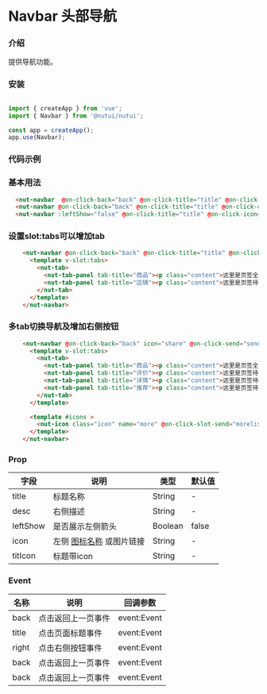 # Navbar 头部导航

### 介绍 


提供导航功能。

### 安装

```javascript

import { createApp } from 'vue';
import { Navbar } from '@nutui/nutui';

const app = createApp();
app.use(Navbar);

```

### 代码示例

### 基本用法

```html
  <nut-navbar  @on-click-back="back" @on-click-title="title" @on-click-send="send" title="订单详情" icon="share"></nut-navbar>
  <nut-navbar @on-click-back="back" @on-click-title="title" @on-click-clear="clear"  title="浏览记录" desc="清空"></nut-navbar>
  <nut-navbar :leftShow="false" @on-click-title="title" @on-click-icon="icon" @on-click-clear="edit"  @on-click-send="more" title="购物车" titIcon="locationg3" desc="编辑" icon="more"></nut-navbar>

```

### 设置slot:tabs可以增加tab

```html
    <nut-navbar @on-click-back="back" @on-click-title="title" @on-click-clear="edit" @on-click-send="list" desc="编辑" icon="horizontal">
      <template v-slot:tabs>
        <nut-tab>
          <nut-tab-panel tab-title="商品"><p class="content">这里是页签全部内容</p></nut-tab-panel>
          <nut-tab-panel tab-title="店铺"><p class="content">这里是页签待付款内容</p></nut-tab-panel>
        </nut-tab>
      </template>
    </nut-navbar>
```

### 多tab切换导航及增加右侧按钮

```html
    <nut-navbar @on-click-back="back" icon="share" @on-click-send="send">
      <template v-slot:tabs>
        <nut-tab>
          <nut-tab-panel tab-title="商品"><p class="content">这里是页签全部内容</p></nut-tab-panel>
          <nut-tab-panel tab-title="评价"><p class="content">这里是页签待付款内容</p></nut-tab-panel>
          <nut-tab-panel tab-title="详情"><p class="content">这里是页签待付款内容</p></nut-tab-panel>
          <nut-tab-panel tab-title="推荐"><p class="content">这里是页签待付款内容</p></nut-tab-panel>
        </nut-tab>
      </template>

      <template #icons >
        <nut-icon class="icon" name="more" @on-click-slot-send="morelist"></nut-icon>
      </template>
    </nut-navbar>
```

### Prop  

| 字段            | 说明                                                                                           | 类型    | 默认值  |
|-----------------|------------------------------------------------------------------------------------------------|---------|---------|
| title           | 标题名称                                                                                       | String  | -       |
| desc            | 右侧描述                                                                                       | String  | -       |
| leftShow        | 是否展示左侧箭头                                                                              | Boolean | false   |
| icon            | 左侧 [图标名称](#/icon) 或图片链接                                                             | String  | -       |
| titIcon         | 标题带icon                                                         | String  | -       |                                          

### Event
| 名称  | 说明     | 回调参数    |
|-------|----------|-------------|
| back | 点击返回上一页事件 | event:Event |
| title | 点击页面标题事件 | event:Event |
| right | 点击右侧按钮事件 | event:Event |
| back | 点击返回上一页事件 | event:Event |
| back | 点击返回上一页事件 | event:Event |